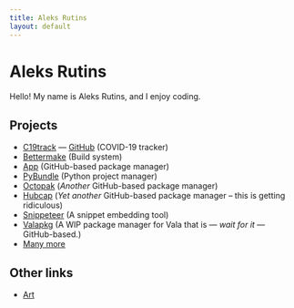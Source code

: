 ```yaml
---
title: Aleks Rutins
layout: default
---
```

# Aleks Rutins
Hello! My name is Aleks Rutins, and I enjoy coding.

## Projects
- [C19track](https://c19track.vercel.app/) &mdash; [GitHub](https://github.com/aleksrutins/c19track) (COVID-19 tracker)
- [Bettermake](https://github.com/aleksrutins/bettermake) (Build system)
- [App](https://github.com/aleksrutins/app) (GitHub-based package manager)
- [PyBundle](https://github.com/aleksrutins/pybundle) (Python project manager)
- [Octopak](https://github.com/aleksrutins/octopak) (_Another_ GitHub-based package manager)
- [Hubcap](https://github.com/aleksrutins/hubcap) (_Yet another_ GitHub-based package manager &ndash; this is getting ridiculous)
- [Snippeteer](https://github.com/aleksrutins/snipeteer) (A snippet embedding tool)
- [Valapkg](https://aleks.rutins.com/projects/valapkg) (A WIP package manager for Vala that is &mdash; _wait for it_ &mdash; GitHub-based.)
- [Many more](https://github.com/aleksrutins?tab=repositories)

## Other links
- [Art](https://art.aleks.rutins.com)